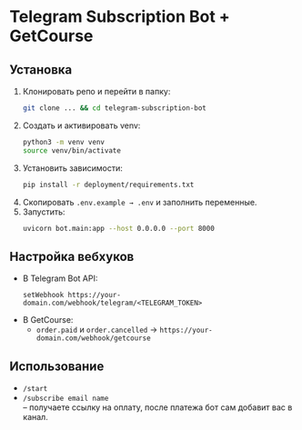 # Telegram Subscription Bot + GetCourse

## Установка

1. Клонировать репо и перейти в папку:
   ```bash
   git clone ... && cd telegram-subscription-bot
   ```
2. Создать и активировать venv:
   ```bash
   python3 -m venv venv
   source venv/bin/activate
   ```
3. Установить зависимости:
   ```bash
   pip install -r deployment/requirements.txt
   ```
4. Скопировать `.env.example → .env` и заполнить переменные.
5. Запустить:
   ```bash
   uvicorn bot.main:app --host 0.0.0.0 --port 8000
   ```

## Настройка вебхуков

- В Telegram Bot API:
  ```
  setWebhook https://your-domain.com/webhook/telegram/<TELEGRAM_TOKEN>
  ```
- В GetCourse:
  - `order.paid` и `order.cancelled` → `https://your-domain.com/webhook/getcourse`

## Использование

- `/start`
- `/subscribe email name`  
  – получаете ссылку на оплату, после платежа бот сам добавит вас в канал.
